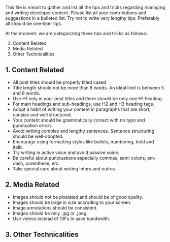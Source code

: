 This file is meant to gather and list all the tips and tricks regarding managing and writing developer content. Please list all your contributions and suggestions in a bulleted list. Try not to write very lengthy tips. Preferably all should be one-liner tips.

At the moment. we are categorizing these tips and tricks as follows:

1. Content Related
2. Media Related
3. Other Technicalities

## 1. Content Related

- All post titles should be properly titled cased
- Title length should not be more than 8 words. An ideal limit is between 5 and 8 words.
- Use H1 only in your post titles and there should be only one H1 heading.
- For main headings and sub-headings, use H2 and H3 heading tags.
- Adopt a habit of writing your content in paragraphs that are short, consise and well structured.
- Your content should be grammatically correct with no typo and punctuation errors. 
- Avoid writing complex and lengthy sentences. Sentence structuring should be well-adopted.
- Encourage using formatting styles like bullets, numbering, bold and italic.
- Try writing in active voice and avoid passive voice.
- Be careful about punctuations especially commas, semi colons, em-dash, parenthese, etc.
- Take special care about writing intors and outros

## 2. Media Related

- Images should not be pixelated and should be of good quality.
- Images should be large in size accroding to your screen.
- Image annotations should be consistent.
- Images should be only .jpg or .jpeg.
- Use videos instead of GIFs to save bandwidth.

## 3. Other Technicalities

